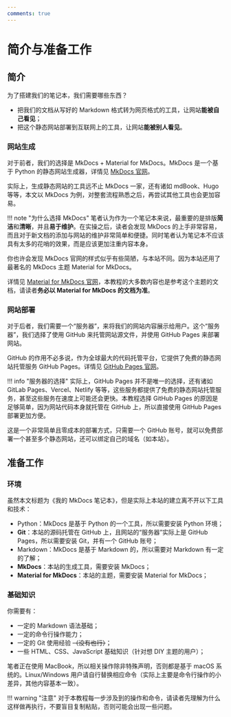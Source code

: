 ```yaml
---
comments: true
---
```


# 简介与准备工作

## 简介

为了搭建我们的笔记本，我们需要哪些东西？

- 把我们的文档从写好的 Markdown 格式转为网页格式的工具，让网站**能被自己看见**；
- 把这个静态网站部署到互联网上的工具，让网站**能被别人看见**。

### 网站生成

对于前者，我们的选择是 MkDocs + Material for MkDocs。MkDocs 是一个基于 Python 的静态网站生成器，详情见 [MkDocs 官网](https://www.mkdocs.org)。

实际上，生成静态网站的工具远不止 MkDocs 一家，还有诸如 mdBook、Hugo 等等，本文以 MkDocs 为例，对整套流程熟悉之后，再尝试其他工具也会更加容易。

!!! note "为什么选择 MkDocs"
    笔者认为作为一个笔记本来说，最重要的是排版**简洁**和**清晰**，并且**易于维护**。在实操之后，读者会发现 MkDocs 的上手非常容易，而且对于新文档的添加与网站的维护非常简单和便捷。同时笔者认为笔记本不应该具有太多的花哨的效果，而是应该更加注重内容本身。

你也许会发现 MkDocs 官网的样式似乎有些简陋，与本站不同。因为本站还用了最著名的 MkDocs 主题 Material for MkDocs。

详情见 [Material for MkDocs 官网](https://squidfunk.github.io/mkdocs-material/)，本教程的大多数内容也是参考这个主题的文档，请读者**务必以 Material for MkDocs 的文档为准**。

### 网站部署

对于后者，我们需要一个“服务器”，来将我们的网站内容展示给用户。这个“服务器”，我们选择了使用 GitHub 来托管网站源文件，并使用 GitHub Pages 来部署网站。

GitHub 的作用不必多说，作为全球最大的代码托管平台，它提供了免费的静态网站托管服务 GitHub Pages。详情见 [GitHub Pages 官网](https://pages.github.com)。

!!! info "服务器的选择"
    实际上，GitHub Pages 并不是唯一的选择，还有诸如 GitLab Pages、Vercel、Netlify 等等，这些服务都提供了免费的静态网站托管服务，甚至这些服务在速度上可能还会更快。本教程选择 GitHub Pages 的原因是足够简单，因为网站代码本身就托管在 GitHub 上，所以直接使用 GitHub Pages 部署更加方便。

这是一个非常简单且零成本的部署方式，只需要一个 GitHub 账号，就可以免费部署一个甚至多个静态网站，还可以绑定自己的域名（如本站）。

## 准备工作

### 环境

虽然本文标题为《我的 MkDocs 笔记本》，但是实际上本站的建立离不开以下工具和技术：

- Python：MkDocs 是基于 Python 的一个工具，所以需要安装 Python 环境；
- **Git**：本站的源码托管在 GitHub 上，且网站的“服务器”实际上是 GitHub Pages，所以需要安装 Git，并有一个 GitHub 账号；
- Markdown：MkDocs 是基于 Markdown 的，所以需要对 Markdown 有一定的了解；
- **MkDocs**：本站的生成工具，需要安装 MkDocs；
- **Material for MkDocs**：本站的主题，需要安装 Material for MkDocs；

### 基础知识

你需要有：

- 一定的 Markdown 语法基础；
- 一定的命令行操作能力；
- 一定的 Git 使用经验 ~~（没有也行）~~；
- 一些 HTML、CSS、JavaScript 基础知识（针对想 DIY 主题的用户）；

笔者正在使用 MacBook，所以相关操作除非特殊声明，否则都是基于 macOS 系统的。Linux/Windows 用户请自行替换相应命令（实际上主要是命令行操作的小差异，其他内容基本一致）。

!!! warning "注意"
    对于本教程每一步涉及到的操作和命令，请读者先理解为什么这样做再执行，不要盲目复制粘贴，否则可能会出现一些问题。